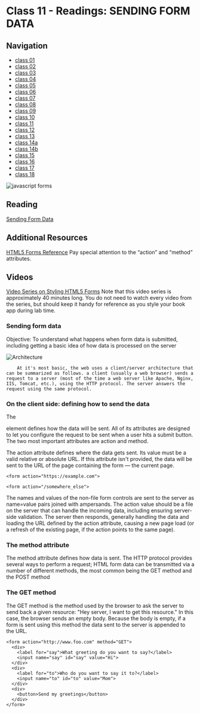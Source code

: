 # Class 11 - Readings: SENDING FORM DATA

## Navigation ##
 - [class 01](class-01.md)
 - [class 02](class-02.md)
 - [class 03](class-03.md) 
 - [class 04](class-04.md)
 - [class 05](class-05.md)
 - [class 06](class-06.md)
 - [class 07](class-07.md)
 - [class 08](class-08.md)
 - [class 09](class-09.md) 
 - [class 10](class-10.md)
 - [class 11](class-11.md)
 - [class 12](class-12.md)
 - [class 13](class-13.md)
 - [class 14a](class-14a.md)
 - [class 14b](class-14b.md)
 - [class 15](class-15.md)
 - [class 16](class-16.md)
 - [class 17](class-17.md)
 - [class 18](class-18.md)


![javascript forms](https://external-content.duckduckgo.com/iu/?u=https%3A%2F%2Fspeckyboy.com%2Fwp-content%2Fuploads%2F2013%2F08%2Fjquery_form_validation_01.jpg&f=1&nofb=1)


## Reading
[Sending Form Data](https://developer.mozilla.org/en-US/docs/Learn/HTML/Forms/Sending_and_retrieving_form_data)
## Additional Resources
[HTML5 Forms Reference](https://htmlreference.io/forms/)
Pay special attention to the “action” and “method” attributes.
## Videos
[Video Series on Styling HTML5 Forms](https://www.youtube.com/playlist?list=PL4cUxeGkcC9g5_p_BVUGWykHfqx6bb7qK)
Note that this video series is approximately 40 minutes long. You do not need to watch every video from the series, but should keep it handy for reference as you style your book app during lab time.


### Sending form data

Objective: 	To understand what happens when form data is submitted, including getting a basic idea of how data is processed on the server

![Architecture](https://media.prod.mdn.mozit.cloud/attachments/2012/11/20/4291/c1a4a06f1fd9ed42ec5b06e814dd3111/client-server.png)

        At it's most basic, the web uses a client/server architecture that can be summarized as follows. a client (usually a web browser) sends a request to a server (most of the time a web server like Apache, Nginx, IIS, Tomcat, etc.), using the HTTP protocol. The server answers the request using the same protocol.

### On the client side: defining how to send the data

The <form> element defines how the data will be sent. All of its attributes are designed to let you configure the request to be sent when a user hits a submit button. The two most important attributes are action and method.

The action attribute defines where the data gets sent. Its value must be a valid relative or absolute URL. If this attribute isn't provided, the data will be sent to the URL of the page containing the form — the current page.

    <form action="https://example.com">

    <form action="/somewhere_else">

The names and values of the non-file form controls are sent to the server as name=value pairs joined with ampersands. The action value should be a file on the server that can handle the incoming data, including ensuring server-side validation. The server then responds, generally handling the data and loading the URL defined by the action attribute, causing a new page load (or a refresh of the existing page, if the action points to the same page).

### The method attribute

The method attribute defines how data is sent. The HTTP protocol provides several ways to perform a request; HTML form data can be transmitted via a number of different methods, the most common being the GET method and the POST method

### The GET method

The GET method is the method used by the browser to ask the server to send back a given resource: "Hey server, I want to get this resource." In this case, the browser sends an empty body. Because the body is empty, if a form is sent using this method the data sent to the server is appended to the URL.


    <form action="http://www.foo.com" method="GET">
      <div>
        <label for="say">What greeting do you want to say?</label>
        <input name="say" id="say" value="Hi">
      </div>
      <div>
        <label for="to">Who do you want to say it to?</label>
        <input name="to" id="to" value="Mom">
      </div>
      <div>
        <button>Send my greetings</button>
      </div>
    </form>
